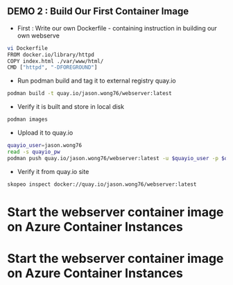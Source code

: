 

## DEMO 2 : Build Our First Container Image
- First : Write our own Dockerfile - containing instruction in building our own webserve
``` bash
vi Dockerfile
FROM docker.io/library/httpd
COPY index.html ./var/www/html/
CMD ["httpd", "-DFOREGROUND"]
```

- Run podman build and tag it to external registry quay.io
``` bash 
podman build -t quay.io/jason.wong76/webserver:latest 
```

- Verify it is built and store in local disk
``` bash 
podman images
```

- Upload it to quay.io
``` bash 
quayio_user=jason.wong76
read -s quayio_pw
podman push quay.io/jason.wong76/webserver:latest -u $quayio_user -p $quayio_pw
```

- Verify it from quay.io site
``` bash
skopeo inspect docker://quay.io/jason.wong76/webserver:latest
```
# Start the webserver container image on Azure Container Instances

# Start the webserver container image on Azure Container Instances

